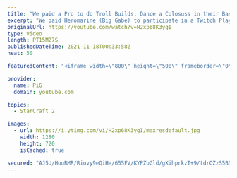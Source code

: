 ```yaml
---
title: "We paid a Pro to do Troll Builds: Dance a Colosuss in their Base! | Twitch Plays Gabe  - StarCraft 2"
excerpt: "We paid Heromarine (Big Gabe) to participate in a Twitch Plays Gabe segment for PiGFest - and he delivered by dropping a Colossus into the opponent's base and DANCING THEM! Has anyone ever realised how cool it looks when collossi dance? Also they can still attack while doing so  Heromarine's stream:"
originalUrl: https://youtube.com/watch?v=H2xp68K3ygI
type: video
length: PT15M27S
publishedDateTime: 2021-11-18T00:33:58Z
heat: 50

featuredContent: "<iframe width=\"800\" height=\"500\" frameborder=\"0\" src=\"https://www.youtube.com/embed/H2xp68K3ygI\" allow=\"accelerometer; autoplay; encrypted-media; gyroscope; picture-in-picture\" allowfullscreen></iframe>"

provider:
  name: PiG
  domain: youtube.com

topics:
  - StarCraft 2

images:
  - url: https://i.ytimg.com/vi/H2xp68K3ygI/maxresdefault.jpg
    width: 1280
    height: 720
    isCached: true

secured: "AJ5U/HouRMR/Riovy9eQiHe/655FV/KYPZbGld/gXihprkzT+9/tdrOZzS5B50mL6+Ym7HQ4GLCv3zmAFy8rSitzcmD7/HIhV9Zcprg2RpFy5jzATtKybrhbVI65vfMomYv/1vyKjxeBC98o6PF4AfBD9rx06CnGBWEP/pKrsSGB8pBTK9262oz5UKb974vhtB8oSBxYR+eIBW8TL9s005VFrIHBVB0Ql6pwoa+ELZOxgWsCPCcV/C18EhMtJ7ee2dBs6lcMPOMhpAU/Fv56Mbo+XHlE/RVW94b1ZpvtLFxhs5jXCWip6lb6WWCBcl1R4QOEWimydziDT5e+xGEc1YhKzqrvCdXjE+SpMDNeUsNh1HFPcg6na+jU9PRZypyvhIgdNPeLu2iYPuWi+Q3Td2LXmygQQxOIKt5GHSZcvE8=;mvOMuJoxFdJdHC2/F9wBhA=="
---
```


